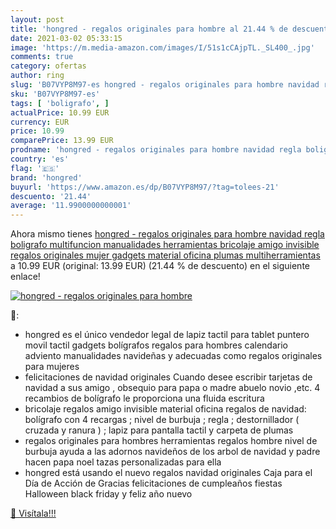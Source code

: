 ```yaml
---
layout: post
title: 'hongred - regalos originales para hombre al 21.44 % de descuento'
date: 2021-03-02 05:33:15
image: 'https://m.media-amazon.com/images/I/51s1cCAjpTL._SL400_.jpg'
comments: true
category: ofertas
author: ring
slug: 'B07VYP8M97-es hongred - regalos originales para hombre navidad regla...'
sku: 'B07VYP8M97-es'
tags: [ 'boligrafo', ]
actualPrice: 10.99 EUR
currency: EUR
price: 10.99
comparePrice: 13.99 EUR
prodname: 'hongred - regalos originales para hombre navidad regla boligrafo multifuncion manualidades herramientas bricolaje amigo invisible regalos originales mujer gadgets material oficina plumas multiherramientas'
country: 'es'
flag: '🇪🇸'
brand: 'hongred'
buyurl: 'https://www.amazon.es/dp/B07VYP8M97/?tag=tolees-21'
descuento: '21.44'
average: '11.9900000000001'
---
```


Ahora mismo tienes [hongred - regalos originales para hombre navidad regla boligrafo multifuncion manualidades herramientas bricolaje amigo invisible regalos originales mujer gadgets material oficina plumas multiherramientas](https://www.amazon.es/dp/B07VYP8M97/?tag=tolees-21) a 10.99 EUR (original: 13.99 EUR) (21.44 %  de descuento) en el siguiente enlace!

[![hongred - regalos originales para hombre](https://m.media-amazon.com/images/I/51s1cCAjpTL._SL400_.jpg)](https://www.amazon.es/dp/B07VYP8M97/?tag=tolees-21)

🔎:

- hongred es el único vendedor legal de lapiz tactil para tablet puntero movil tactil gadgets bolígrafos regalos para hombres calendario adviento manualidades navideñas y adecuadas como regalos originales para mujeres
- felicitaciones de navidad originales Cuando desee escribir tarjetas de navidad a sus amigo , obsequio para papa o madre abuelo novio ,etc. 4 recambios de bolígrafo le proporciona una fluida escritura
- bricolaje regalos amigo invisible material oficina regalos de navidad: bolígrafo con 4 recargas ; nivel de burbuja ; regla ; destornillador ( cruzada y ranura ) ; lapiz para pantalla tactil y carpeta de plumas
- regalos originales para hombres herramientas regalos hombre nivel de burbuja ayuda a las adornos navideños de los arbol de navidad y padre hacen papa noel tazas personalizadas para ella
- hongred está usando el nuevo regalos navidad originales Caja para el Día de Acción de Gracias felicitaciones de cumpleaños fiestas Halloween black friday y feliz año nuevo

[🛒 Visítala!!!](https://www.amazon.es/dp/B07VYP8M97/?tag=tolees-21)
